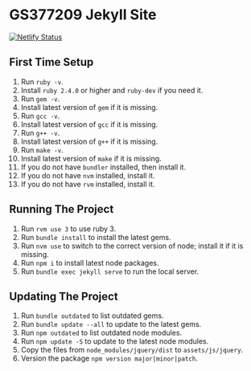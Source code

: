 # GS377209 Jekyll Site

[![Netlify Status](https://api.netlify.com/api/v1/badges/5c710635-c4f1-430a-9e0f-e6b086ada215/deploy-status)](https://app.netlify.com/sites/elated-hermann-5c4186/deploys)

## First Time Setup

1. Run `ruby -v`.
1. Install `ruby 2.4.0` or higher and `ruby-dev` if you need it.
1. Run `gem -v`.
1. Install latest version of `gem` if it is missing.
1. Run `gcc -v`.
1. Install latest version of `gcc` if it is missing.
1. Run `g++ -v`.
1. Install latest version of `g++` if it is missing.
1. Run `make -v`.
1. Install latest version of `make` if it is missing.
1. If you do not have `bundler` installed, then install it.
1. If you do not have `nvm` installed, install it.
1. If you do not have `rvm` installed, install it.

## Running The Project

1. Run `rvm use 3` to use ruby 3.
1. Run `bundle install` to install the latest gems.
1. Run `nvm use` to switch to the correct version of node; install it if it is missing.
1. Run `npm i` to install latest node packages.
1. Run `bundle exec jekyll serve` to run the local server.

## Updating The Project

1. Run `bundle outdated` to list outdated gems.
1. Run `bundle update --all` to update to the latest gems.
1. Run `npm outdated` to list outdated node modules.
1. Run `npm update -S` to update to the latest node modules.
1. Copy the files from `node_modules/jquery/dist` to `assets/js/jquery`.
1. Version the package `npm version major|minor|patch`.
